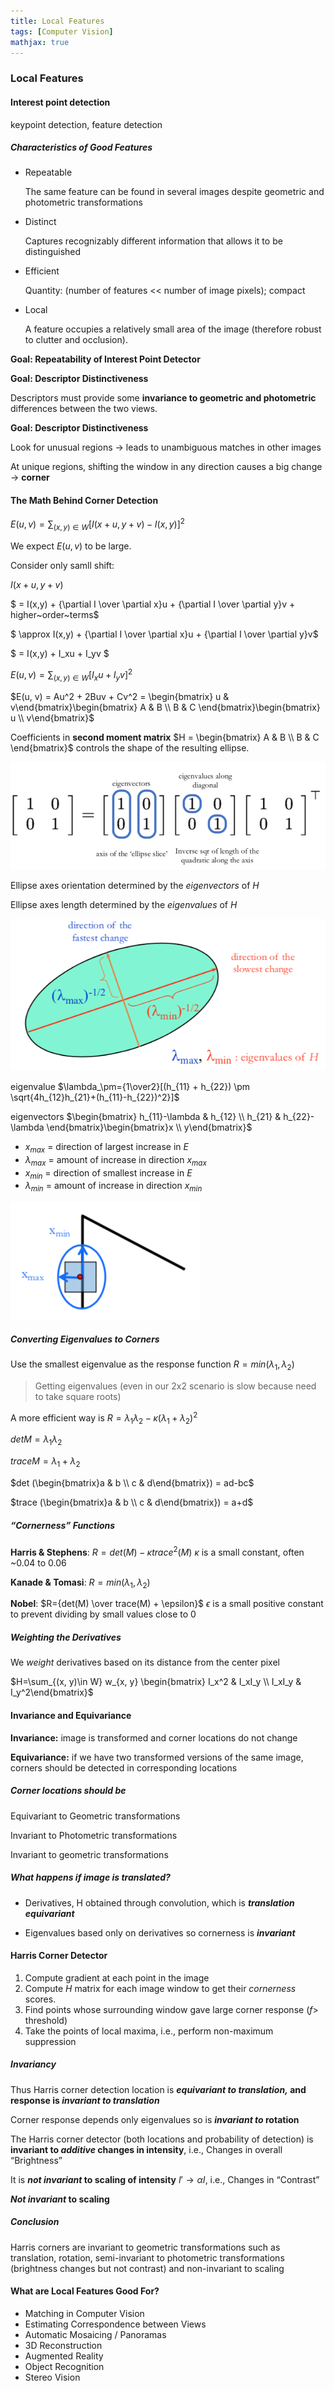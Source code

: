 ```yaml
---
title: Local Features
tags: [Computer Vision]
mathjax: true
---
```


### Local Features

#### Interest point detection

keypoint detection, feature detection

##### Characteristics of Good Features

- Repeatable

  The same feature can be found in several images despite geometric and photometric
  transformations

- Distinct

  Captures recognizably different information that allows it to be distinguished

- Efficient

  Quantity: (number of features << number of image pixels); compact

- Local

  A feature occupies a relatively small area of the image (therefore robust to clutter and occlusion).

**Goal: Repeatability of Interest Point Detector**

**Goal: Descriptor Distinctiveness**

Descriptors must provide some **invariance to geometric and photometric**
differences between the two views.

**Goal: Descriptor Distinctiveness**

Look for unusual regions $\rightarrow$ leads to unambiguous matches in other images

At unique regions, shifting the window in any direction causes a big change $\rightarrow$ **corner**

#### The Math Behind Corner Detection

$E(u, v) = \sum_{(x,y)\in W}[I(x+u, y+v) - I(x,y)]^2$

We expect $E(u, v)$ to be large.

Consider only samll shift:

$I(x+u, y+v)$

$ = I(x,y) + {\partial I \over \partial x}u + {\partial I \over \partial y}v + higher~order~terms$

$ \approx  I(x,y) + {\partial I \over \partial x}u + {\partial I \over \partial y}v$

$ = I(x,y) + I_xu + I_yv $

$E(u, v) = \sum_{(x,y)\in W} [I_xu + I_yv]^2$

$E(u, v) = Au^2 + 2Buv + Cv^2 = \begin{bmatrix} u & v\end{bmatrix}\begin{bmatrix} A & B \\ B & C \end{bmatrix}\begin{bmatrix} u \\ v\end{bmatrix}$

Coefficients in **second moment matrix** $H = \begin{bmatrix} A & B \\ B & C \end{bmatrix}$ controls the shape of the resulting ellipse. 

![Eigen](/assets/images/cv5-1.png)

Ellipse axes orientation determined by the *eigenvectors* of *H* 

Ellipse axes length determined by the *eigenvalues* of *H* 

![Ellipse](/assets/images/cv5-2.png)

eigenvalue $\lambda_\pm={1\over2}[(h_{11} + h_{22}) \pm \sqrt{4h_{12}h_{21}+(h_{11}-h_{22})^2}]$

eigenvectors  $\begin{bmatrix} h_{11}-\lambda & h_{12} \\ h_{21} & h_{22}-\lambda \end{bmatrix}\begin{bmatrix}x \\ y\end{bmatrix}$

- $x_{max}$ = direction of largest increase in $E$
- $\lambda_{max}$ = amount of increase in direction $x_{max}$
- $x_{min}$ = direction of smallest increase in $E$
- $\lambda_{min}$ = amount of increase in direction $x_{min}$

![](/assets/images/cv5-3.png)

##### Converting Eigenvalues to Corners

Use the smallest eigenvalue as the response function $R=min(\lambda_1, \lambda_2)$

> Getting eigenvalues (even in our 2x2 scenario is slow because need to take square roots)

A more efficient way is $R = \lambda_1\lambda_2 - \kappa(\lambda_1 + \lambda_2)^2$

$detM = \lambda_1\lambda_2$

$traceM = \lambda_1 + \lambda_2$

$det (\begin{bmatrix}a & b \\ c & d\end{bmatrix}) = ad-bc$

$trace (\begin{bmatrix}a & b \\ c & d\end{bmatrix}) = a+d$

##### “Cornerness” Functions

**Harris & Stephens**: $R=det(M) - \kappa trace^2(M)$ $\kappa$ is a small constant, often ~0.04 to 0.06

**Kanade & Tomasi**: $R=min(\lambda_1, \lambda_2)$

**Nobel**: $R={det(M) \over trace(M) + \epsilon}$ $\epsilon$ is a small positive constant to prevent dividing by small values close to 0

##### Weighting the Derivatives

We *weight* derivatives based on its distance from the center pixel

$H=\sum_{(x, y)\in W} w_{x, y} \begin{bmatrix} I_x^2 & I_xI_y \\ I_xI_y & I_y^2\end{bmatrix}$

#### Invariance and Equivariance

**Invariance:** image is transformed and corner locations do not change 

**Equivariance:** if we have two transformed versions of the same image, corners should be detected in corresponding locations 

##### Corner locations should be

Equivariant to Geometric transformations

Invariant to Photometric transformations 

Invariant to geometric transformations

##### What happens if image is translated? 

- Derivatives, H obtained through convolution, which is ***translation equivariant*** 

- Eigenvalues based only on derivatives so cornerness is ***invariant*** 

#### Harris Corner Detector

1. Compute gradient at each point in the image 
2. Compute *H* matrix for each image window to get their *cornerness* scores. 
3. Find points whose surrounding window gave large corner response (*f*> threshold) 
4. Take the points of local maxima, i.e., perform non-maximum suppression 

##### Invariancy

Thus Harris corner detection location is ***equivariant to translation,* and response is *invariant to translation*** 

Corner response depends only eigenvalues so is ***invariant to* rotation**

The Harris corner detector (both locations and probability of detection) is
**invariant to *additive* changes in intensity**, i.e., Changes in overall “Brightness”

It is ***not invariant* to scaling of intensity** $I' \rightarrow \alpha I$, i.e., Changes in “Contrast”

***Not invariant* to scaling**

##### Conclusion

Harris corners are invariant to geometric transformations such as translation, rotation, semi-invariant to photometric transformations (brightness changes but not contrast) and non-invariant to scaling 

#### What are Local Features Good For?

- Matching in Computer Vision
- Estimating Correspondence between Views
- Automatic Mosaicing / Panoramas
- 3D Reconstruction
- Augmented Reality
- Object Recognition
- Stereo Vision